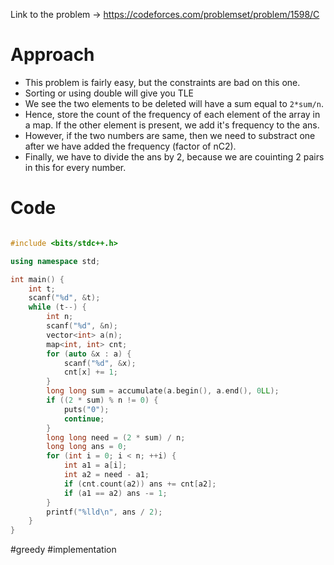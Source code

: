 Link to the problem -> https://codeforces.com/problemset/problem/1598/C

# Approach
- This problem is fairly easy, but the constraints are bad on this one. 
- Sorting or using double will give you TLE
- We see the two elements to be deleted will have a sum equal to ```2*sum/n```. 
- Hence, store the count of the frequency of each element of the array in a map. If the other element is present, we add it's frequency to the ans.
- However, if the two numbers are same, then we need to substract one after we have added the frequency (factor of nC2). 
- Finally, we have to divide the ans by 2, because we are couinting 2 pairs in this for every number. 

# Code
```cpp

#include <bits/stdc++.h>

using namespace std;

int main() {
	int t;
	scanf("%d", &t);
	while (t--) {
		int n;
		scanf("%d", &n);
		vector<int> a(n);
		map<int, int> cnt;
		for (auto &x : a) {
			scanf("%d", &x);
			cnt[x] += 1;
		}
		long long sum = accumulate(a.begin(), a.end(), 0LL);
		if ((2 * sum) % n != 0) {
			puts("0");
			continue;
		}
		long long need = (2 * sum) / n;
		long long ans = 0;
		for (int i = 0; i < n; ++i) {
			int a1 = a[i];
			int a2 = need - a1;
			if (cnt.count(a2)) ans += cnt[a2];
			if (a1 == a2) ans -= 1;
		}
		printf("%lld\n", ans / 2);
	}
}
```
#greedy #implementation 